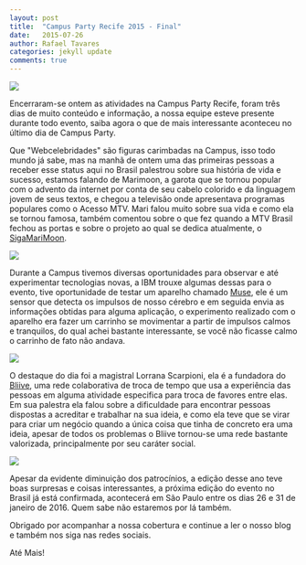 ```yaml
---
layout: post
title:  "Campus Party Recife 2015 - Final"
date:   2015-07-26 
author: Rafael Tavares
categories: jekyll update
comments: true
---
```

![](https://raw.githubusercontent.com/recursivejr/recursivejr.github.io/master/images/posts/campusparty/CPRecife-F1.jpg)

Encerraram-se ontem as atividades na Campus Party Recife, foram três dias de muito conteúdo e informação, a nossa equipe esteve presente durante todo evento, saiba agora o que de mais interessante aconteceu no último dia de Campus Party.

Que "Webcelebridades" são figuras carimbadas na Campus, isso todo mundo já sabe, mas na manhã de ontem uma das primeiras pessoas a receber esse status aqui no Brasil palestrou sobre sua história de vida e sucesso, estamos falando de Marimoon, a garota que se tornou popular com o advento da internet por conta de seu cabelo colorido e da linguagem jovem de seus textos, e chegou a televisão onde apresentava programas populares como o Acesso MTV. Mari falou muito sobre sua vida e como ela se tornou famosa, também comentou sobre o que fez quando a MTV Brasil fechou as portas e sobre o projeto ao qual se dedica atualmente, o [SigaMariMoon].

![](https://raw.githubusercontent.com/recursivejr/recursivejr.github.io/master/images/posts/campusparty/CPRecife-F2.jpg)

Durante a Campus tivemos diversas oportunidades para observar e até experimentar tecnologias novas, a IBM trouxe algumas dessas para o evento, tive oportunidade de testar um aparelho chamado [Muse], ele é um sensor que detecta os impulsos de nosso cérebro e em seguida envia as informações obtidas para alguma aplicação, o experimento realizado com o aparelho era fazer um carrinho se movimentar a partir de impulsos calmos e tranquilos, do qual achei bastante interessante, se você não ficasse calmo o carrinho de fato não andava.

![](https://raw.githubusercontent.com/recursivejr/recursivejr.github.io/master/images/posts/campusparty/CPRecife-F3.jpg)

O destaque do dia foi a magistral Lorrana Scarpioni, ela é a fundadora do [Bliive], uma rede colaborativa de troca de tempo que usa a experiência das pessoas em alguma atividade especifica para troca de favores entre elas. Em sua palestra ela falou sobre a dificuldade para encontrar pessoas dispostas a acreditar e trabalhar na sua ideia, e como ela teve que se virar para criar um negócio quando a única coisa que tinha de concreto era uma ideia, apesar de todos os problemas o Bliive tornou-se uma rede bastante valorizada, principalmente por seu caráter social.  

![](https://raw.githubusercontent.com/recursivejr/recursivejr.github.io/master/images/posts/campusparty/CPRecife-F4.jpg)


Apesar da evidente diminuição dos patrocínios, a edição desse ano teve boas surpresas e coisas interessantes, a próxima edição do evento no Brasil já está confirmada, acontecerá em São Paulo entre os dias 26 e 31 de janeiro de 2016. Quem sabe não estaremos por lá também. 

Obrigado por acompanhar a nossa cobertura e continue a ler o nosso blog e também nos siga nas redes sociais.

Até Mais!

[Bliive]:http://bliive.com/
[Muse]:http://meetmuse.com/
[SigaMariMoon]:https://www.youtube.com/playlist?list=PLJVSxRkg8df3CzsvDPP2FvpcYmxqHhFZG